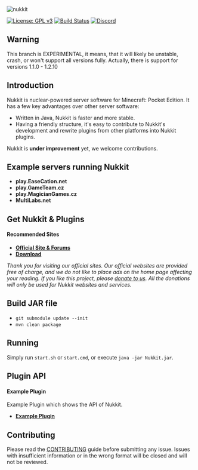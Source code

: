 ![nukkit](https://github.com/Nukkit/Nukkit/blob/master/images/banner.png)

[![License: GPL v3](https://img.shields.io/badge/License-GPL%20v3-blue.svg)](LICENSE)
[![Build Status](https://ci.potestas.xyz/job/NukkitX/job/master/badge/icon)](https://ci.potestas.xyz/job/NukkitX/job/master/)
[![Discord](https://img.shields.io/discord/393465748535640064.svg)](https://discord.gg/5PzMkyK)

Warning
-------------
This branch is EXPERIMENTAL, it means, that it will likely be unstable, crash, or won't support all versions fully.
Actually, there is support for versions 1.1.0 - 1.2.10

Introduction
-------------

Nukkit is nuclear-powered server software for Minecraft: Pocket Edition.
It has a few key advantages over other server software:

* Written in Java, Nukkit is faster and more stable.
* Having a friendly structure, it's easy to contribute to Nukkit's development and rewrite plugins from other platforms into Nukkit plugins.

Nukkit is **under improvement** yet, we welcome contributions. 

Example servers running Nukkit
--------------------
- **play.EaseCation.net**
- **play.GameTeam.cz**
- **play.MagicianGames.cz**
- **MultiLabs.net**

Get Nukkit & Plugins
--------------------

#### Recommended Sites

* __[Official Site & Forums](https://potestas.xyz)__
* __[Download](https://ci.potestas.xyz/job/NukkitX/job/master)__

*Thank you for visiting our official sites. Our official websites are provided free of charge, and we do not like to place ads on the home page affecting your reading. If you like this project, please [donate to us](#). All the donations will only be used for Nukkit websites and services.*

Build JAR file
-------------
- `git submodule update --init`
- `mvn clean package`

Running
-------------
Simply run `start.sh` or `start.cmd`, or execute `java -jar Nukkit.jar`.

Plugin API
-------------
#### **Example Plugin**
Example Plugin which shows the API of Nukkit.

* __[Example Plugin](http://github.com/Nukkit/ExamplePlugin)__

Contributing
------------
Please read the [CONTRIBUTING](.github/CONTRIBUTING.md) guide before submitting any issue. Issues with insufficient information or in the wrong format will be closed and will not be reviewed.
